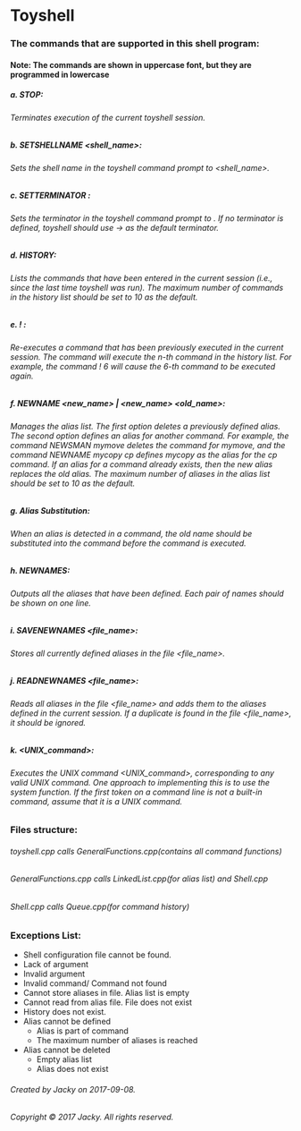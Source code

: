 # Toyshell

### The commands that are supported in this shell program:
#### Note: The commands are shown in uppercase font, but they are programmed in lowercase
##### a. STOP: 
###### Terminates execution of the current toyshell session.
##### b. SETSHELLNAME <shell_name>: 
###### Sets the shell name in the toyshell command prompt to <shell_name>.
##### c. SETTERMINATOR <terminator>: 
###### Sets the terminator in the toyshell command prompt to <terminator>. If no terminator is defined, toyshell should use -> as the default terminator.
##### d. HISTORY: 
###### Lists the commands that have been entered in the current session (i.e., since the last time toyshell was run). The maximum number of commands in the history list should be set to 10 as the default.
##### e. \! <n-th>: 
###### Re-executes a command that has been previously executed in the current session. The command will execute the n-th command in the history list. For example, the command ! 6 will cause the 6-th command to be executed again.
##### f. NEWNAME <new_name> | <new_name> <old_name>: 
###### Manages the alias list. The first option deletes a previously defined alias. The second option defines an alias for another command. For example, the command NEWSMAN mymove deletes the command for mymove, and the command NEWNAME mycopy cp defines mycopy as the alias for the cp command. If an alias for a command already exists, then the new alias replaces the old alias. The maximum number of aliases in the alias list should be set to 10 as the default.
##### g. Alias Substitution: 
###### When an alias is detected in a command, the old name should be substituted into the command before the command is executed.
##### h. NEWNAMES: 
###### Outputs all the aliases that have been defined. Each pair of names should be shown on one line.
##### i. SAVENEWNAMES <file_name>: 
###### Stores all currently defined aliases in the file <file_name>.
##### j. READNEWNAMES <file_name>: 
###### Reads all aliases in the file <file_name> and adds them to the aliases defined in the current session. If a duplicate is found in the file <file_name>, it should be ignored.
##### k. <UNIX_command>: 
###### Executes the UNIX command <UNIX_command>, corresponding to any valid UNIX command. One approach to implementing this is to use the system function. If the first token on a command line is not a built-in command, assume that it is a UNIX command.



### Files structure:
###### toyshell.cpp calls GeneralFunctions.cpp(contains all command functions)
###### GeneralFunctions.cpp calls LinkedList.cpp(for alias list) and Shell.cpp
###### Shell.cpp calls Queue.cpp(for command history)

### Exceptions List:
  * Shell configuration file cannot be found.
  * Lack of argument
  * Invalid argument
  * Invalid command/ Command not found
  * Cannot store aliases in file. Alias list is empty
  * Cannot read from alias file. File does not exist
  * History does not exist.
  * Alias cannot be defined
    * Alias is part of command
    * The maximum number of aliases is reached
  * Alias cannot be deleted
    * Empty alias list
    * Alias does not exist


###### Created by Jacky on 2017-09-08.
###### Copyright © 2017 Jacky. All rights reserved.
